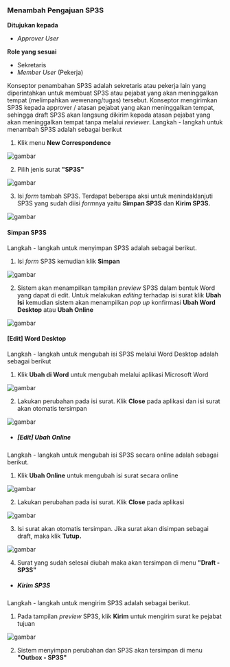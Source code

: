 ### **Menambah Pengajuan SP3S**

**Ditujukan kepada**

- *Approver User*

**Role yang sesuai**

- Sekretaris
- *Member User* (Pekerja)

Konseptor penambahan SP3S adalah sekretaris atau pekerja lain yang diperintahkan untuk membuat SP3S atau pejabat yang akan meninggalkan tempat (melimpahkan wewenang/tugas) tersebut. Konseptor mengirimkan SP3S kepada approver / atasan pejabat yang akan meninggalkan tempat, sehingga draft SP3S akan langsung dikirim kepada atasan pejabat yang akan meninggalkan tempat tanpa melalui *reviewer*. Langkah - langkah untuk menambah SP3S adalah sebagai berikut

1. Klik menu **New Correspondence**

![gambar](SC_SP3S/SP02.png)

2. Pilih jenis surat **"SP3S"**

![gambar](SC_SP3S/SP03.png)

3. Isi *form* tambah SP3S. Terdapat beberapa aksi untuk menindaklanjuti SP3S yang sudah diisi *form*nya yaitu **Simpan SP3S** dan **Kirim SP3S.**

![gambar](SC_SP3S/SP04.png)

#### **Simpan SP3S**

Langkah - langkah untuk menyimpan SP3S adalah sebagai berikut.

1. Isi *form* SP3S kemudian klik **Simpan**

![gambar](SC_SP3S/SP05.png)

2. Sistem akan menampilkan tampilan *preview* SP3S dalam bentuk Word yang dapat di edit. Untuk melakukan *editing* terhadap isi surat klik **Ubah Isi** kemudian sistem akan menampilkan *pop up* konfirmasi **Ubah Word Desktop** atau **Ubah Online**

![gambar](SC_SP3S/CR01.png)

#### **[Edit] Word Desktop**

Langkah - langkah untuk mengubah isi SP3S melalui Word Desktop adalah sebagai berikut

1. Klik **Ubah di Word** untuk mengubah melalui aplikasi Microsoft Word

![gambar](SC_SP3S/CR02.png)

2. Lakukan perubahan pada isi surat. Klik **Close** pada aplikasi dan isi surat akan otomatis tersimpan

![gambar](SC_SP3S/CR03.png)

- ##### **[Edit] Ubah Online**

Langkah - langkah untuk mengubah isi SP3S secara online adalah sebagai berikut.

1. Klik **Ubah Online** untuk mengubah isi surat secara online

![gambar](SC_SP3S/CR04.png)

2. Lakukan perubahan pada isi surat. Klik **Close** pada aplikasi

![gambar](SC_SP3S/CR05.png)

3. Isi surat akan otomatis tersimpan. Jika surat akan disimpan sebagai draft, maka klik **Tutup.**

![gambar](SC_SP3S/CR06.png)

4. Surat yang sudah selesai diubah maka akan tersimpan di menu **"Draft - SP3S"**

- ##### **Kirim SP3S**

Langkah - langkah untuk mengirim SP3S adalah sebagai berikut.

1. Pada tampilan *preview* SP3S, klik **Kirim** untuk mengirim surat ke pejabat tujuan

![gambar](SC_SP3S/CR07.png)

2. Sistem menyimpan perubahan dan SP3S akan tersimpan di menu **"Outbox - SP3S"**

